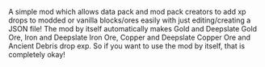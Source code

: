 A simple mod which allows data pack and mod pack creators to add xp drops to modded or vanilla blocks/ores easily with just editing/creating a JSON file! 
The mod by itself automatically makes Gold and Deepslate Gold Ore, Iron and Deepslate Iron Ore, Copper and Deepslate Copper Ore and Ancient Debris drop exp. 
So if you want to use the mod by itself, that is completely okay!

